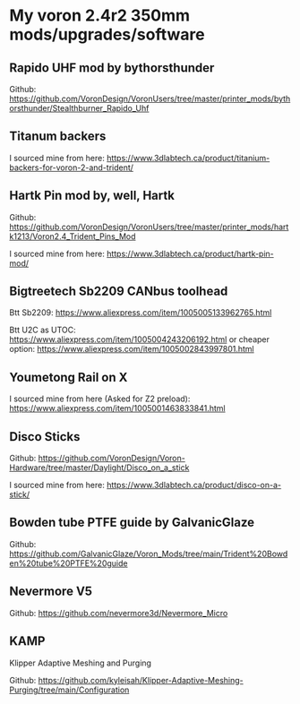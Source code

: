 
# My voron 2.4r2 350mm mods/upgrades/software


## Rapido UHF mod by bythorsthunder

Github: https://github.com/VoronDesign/VoronUsers/tree/master/printer_mods/bythorsthunder/Stealthburner_Rapido_Uhf



## Titanum backers

I sourced mine from here: https://www.3dlabtech.ca/product/titanium-backers-for-voron-2-and-trident/



## Hartk Pin mod by, well, Hartk

Github: https://github.com/VoronDesign/VoronUsers/tree/master/printer_mods/hartk1213/Voron2.4_Trident_Pins_Mod

I sourced mine from here: https://www.3dlabtech.ca/product/hartk-pin-mod/



## Bigtreetech Sb2209 CANbus toolhead

Btt Sb2209: https://www.aliexpress.com/item/1005005133962765.html

Btt U2C as UTOC: https://www.aliexpress.com/item/1005004243206192.html
or cheaper option: https://www.aliexpress.com/item/1005002843997801.html



## Youmetong Rail on X

I sourced mine from here (Asked for Z2 preload): https://www.aliexpress.com/item/1005001463833841.html



## Disco Sticks

Github: https://github.com/VoronDesign/Voron-Hardware/tree/master/Daylight/Disco_on_a_stick

I sourced mine from here: https://www.3dlabtech.ca/product/disco-on-a-stick/



## Bowden tube PTFE guide by GalvanicGlaze

Github: https://github.com/GalvanicGlaze/Voron_Mods/tree/main/Trident%20Bowden%20tube%20PTFE%20guide



## Nevermore V5

Github: https://github.com/nevermore3d/Nevermore_Micro


## KAMP

Klipper Adaptive Meshing and Purging

Github: https://github.com/kyleisah/Klipper-Adaptive-Meshing-Purging/tree/main/Configuration
